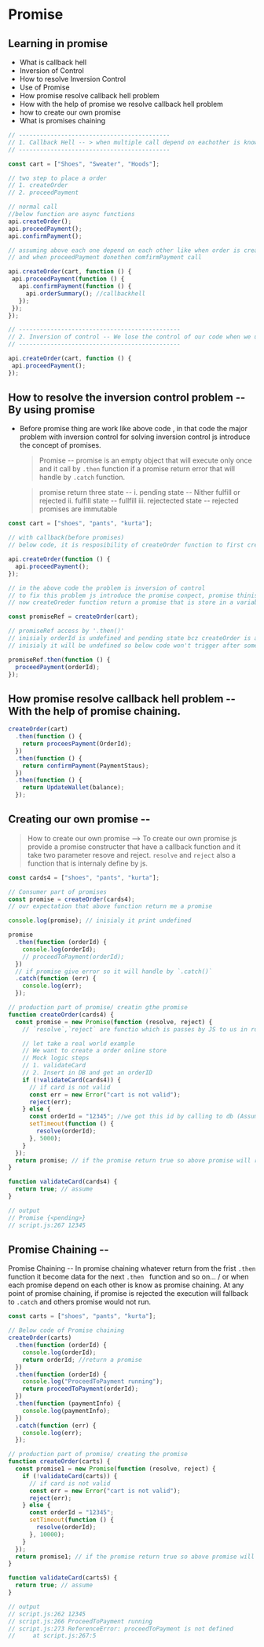 # Promise

## Learning in promise

- What is callback hell
- Inversion of Control
- How to resolve Inversion Control
- Use of Promise
- How promise resolve callback hell problem
- How with the help of promise we resolve callback hell problem
- how to create our own promise
- What is promises chaining

```Javascript
// -------------------------------------------
// 1. Callback Hell -- > when multiple call depend on eachother is know as callback hell
// -------------------------------------------

const cart = ["Shoes", "Sweater", "Hoods"];

// two step to place a order
// 1. createOrder
// 2. proceedPayment

// normal call
//below function are async functions
api.createOrder();
api.proceedPayment();
api.confirmPayment();

// assuming above each one depend on each other like when order is creaded then proceespayment call
// and when proceedPayment donethen comfirmPayment call

api.createOrder(cart, function () {
 api.proceedPayment(function () {
   api.confirmPayment(function () {
     api.orderSummary(); //callbackhell
   });
 });
});

// ----------------------------------------------
// 2. Inversion of control -- We lose the control of our code when we use calling a function by callback
// ----------------------------------------------

api.createOrder(cart, function () {
 api.proceedPayment();
});

```

## How to resolve the inversion control problem -- By using promise

- Before promise thing are work like above code , in that code the major problem with inversion control for solving inversion control js introduce the concept of promises.

  > Promise -- promise is an empty object that will execute only once and it call by `.then` function if a promise return error that will handle by `.catch` function.

  > promise return three state --
  > i. pending state -- Nither fulfill or rejected
  > ii. fulfill state -- fullfill
  > iii. rejectected state -- rejected
  > promises are immutable

```javaScript
const cart = ["shoes", "pants", "kurta"];

// with callback(before promises)
// below code, it is resposibility of createOrder function to first create the order and then proceed for payment and call callback function proceedPayment

api.createOrder(function () {
  api.proceedPayment();
});

// in the above code the problem is inversion of control
// to fix this problem js introduce the promise conpect, promise thinis nothing but it is a empty object with some data object.
// now createOreder function return a promise that is store in a variabe watch below code.

const promiseRef = createOrder(cart);

// promiseRef access by '.then()'
// inisialy orderId is undefined and pending state bcz createOrder is a async function that take time to exicute
// inisialy it will be undefined so below code won't trigger after some time,when execution has finished and promiseRef has the data then automatically the below code will trigged.

promiseRef.then(function () {
  proceedPayment(orderId);
});
```

## How promise resolve callback hell problem -- With the help of promise chaining.

```javascript
createOrder(cart)
  .then(function () {
    return proceesPayment(OrderId);
  })
  .then(function () {
    return confirmPayment(PaymentStaus);
  })
  .then(function () {
    return UpdateWallet(balance);
  });
```

## Creating our own promise --

> How to create our own promise --> To create our own promise js provide a promise constructer that have a callback function and it take two parameter resove and reject. `resolve` and `reject` also a function that is internaly define by js.

```javascript
const cards4 = ["shoes", "pants", "kurta"];

// Consumer part of promises
const promise = createOrder(cards4);
// our expectation that above function return me a promise

console.log(promise); // inisialy it print undefined

promise
  .then(function (orderId) {
    console.log(orderId);
    // proceedToPayment(orderId);
  })
  // if promise give error so it will handle by `.catch()`
  .catch(function (err) {
    console.log(err);
  });

// production part of promise/ creatin gthe promise
function createOrder(cards4) {
  const promise = new Promise(function (resolve, reject) {
    // `resolve`,`reject` are functio which is passes by JS to us in rder to handle success and failure of function call.

    // let take a real world example
    // We want to create a order online store
    // Mock logic steps
    // 1. validateCard
    // 2. Insert in DB and get an orderID
    if (!validateCard(cards4)) {
      // if card is not valid
      const err = new Error("cart is not valid");
      reject(err);
    } else {
      const orderId = "12345"; //we got this id by calling to db (Assumption)
      setTimeout(function () {
        resolve(orderId);
      }, 5000);
    }
  });
  return promise; // if the promise return true so above promise will resolve
}

function validateCard(cards4) {
  return true; // assume
}

// output
// Promise {<pending>}
// script.js:267 12345
```

## Promise Chaining --

Promise Chaining -- In promise chaining whatever return from the frist `.then` function it become
data for the next `.then ` function and so on... / or
when each promise depend on each other is know as promise chaining.
At any point of promise chaining, if promise is rejected the execution will fallback to `.catch` and others promise would not run.

```javascript
const carts = ["shoes", "pants", "kurta"];

// Below code of Promise chaining
createOrder(carts)
  .then(function (orderId) {
    console.log(orderId);
    return orderId; //return a promise
  })
  .then(function (orderId) {
    console.log("ProceedToPayment running");
    return proceedToPayment(orderId);
  })
  .then(function (paymentInfo) {
    console.log(paymentInfo);
  })
  .catch(function (err) {
    console.log(err);
  });

// production part of promise/ creating the promise
function createOrder(carts) {
  const promise1 = new Promise(function (resolve, reject) {
    if (!validateCard(carts)) {
      // if card is not valid
      const err = new Error("cart is not valid");
      reject(err);
    } else {
      const orderId = "12345";
      setTimeout(function () {
        resolve(orderId);
      }, 10000);
    }
  });
  return promise1; // if the promise return true so above promise will resolve
}

function validateCard(carts5) {
  return true; // assume
}

// output
// script.js:262 12345
// script.js:266 ProceedToPayment running
// script.js:273 ReferenceError: proceedToPayment is not defined
//     at script.js:267:5
```
